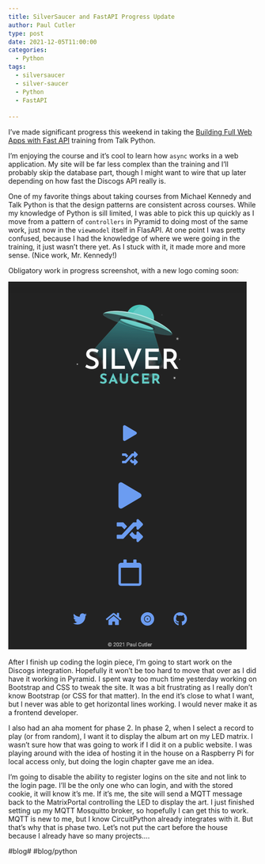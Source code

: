 ```yaml
---
title: SilverSaucer and FastAPI Progress Update
author: Paul Cutler 
type: post 
date: 2021-12-05T11:00:00
categories:
  - Python
tags:
  - silversaucer
  - silver-saucer
  - Python
  - FastAPI

---
```


I’ve made significant progress this weekend in taking the [Building Full Web Apps with Fast API](https://training.talkpython.fm/courses/full-html-web-applications-with-fastapi) training from Talk Python.

I’m enjoying the course and it’s cool to learn how `async` works in a web application.  My site will be far less complex than the training and I’ll probably skip the database part, though I might want to wire that up later depending on how fast the Discogs API really is.

One of my favorite things about taking courses from Michael Kennedy and Talk Python is that the design patterns are consistent across courses.  While my knowledge of Python is sill limited, I was able to pick this up quickly as I move from a pattern of `controllers` in Pyramid to doing most of the same work, just now in the `viewmodel` itself in FlasAPI.  At one point I was pretty confused, because I had the knowledge of where we were going in the training, it just wasn’t there yet.  As I stuck with it, it made more and more sense.  (Nice work, Mr. Kennedy!)

Obligatory work in progress screenshot, with a new logo coming soon:

![Silver Saucer homepage running on FastAPI](silversaucer-fastapi.png#center)

After I finish up coding the login piece, I’m going to start work on the Discogs integration.  Hopefully it won’t be too hard to move that over as I did have it working in Pyramid.  I spent way too much time yesterday working on Bootstrap and CSS to tweak the site.  It was a bit frustrating as I really don’t know Bootstrap (or CSS for that matter).   In the end it’s close to what I want, but I never was able to get horizontal lines working.  I would never make it as a frontend developer.

I also had an aha moment for phase 2.  In phase 2, when I select a record to play (or from random), I want it to display the album art on my LED matrix.  I wasn’t sure how that was going to work if I did it on a public website.  I was playing around with the idea of hosting it in the house on a Raspberry Pi for local access only, but doing the login chapter gave me an idea.  

I’m going to disable the ability to register logins on the site and not link to the login page.  I’ll be the only one who can login, and with the stored cookie, it will know it’s me.  If it’s me, the site will send a MQTT message back to the MatrixPortal controlling the LED to display the art.  I just finished setting up my MQTT Mosquitto broker, so hopefully I can get this to work.  MQTT is new to me, but I know CircuitPython already integrates with it.  But that’s why that is phase two.  Let’s not put the cart before the house because I already have so many projects….


#blog# #blog/python
